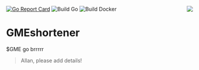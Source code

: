 <img align="right" src="https://forthebadge.com/images/badges/made-with-go.svg"></img>

[![Go Report Card](https://goreportcard.com/badge/github.com/gme-sh/gme.sh-api)](https://goreportcard.com/report/github.com/gme-sh/gme.sh-api)
![Build Go](https://github.com/full-stack-gods/gme.sh-api/workflows/Build%20Go/badge.svg)
![Build Docker](https://github.com/full-stack-gods/gme.sh-api/workflows/Build%20Docker/badge.svg)

# GMEshortener
$GME go brrrrr

> Allan, please add details!